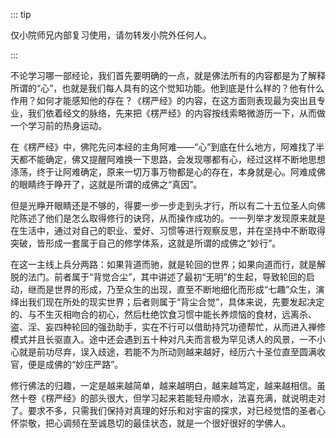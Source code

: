 ::: tip

仅小院师兄内部复习使用，请勿转发小院外任何人。

:::

​         不论学习哪一部经论，我们首先要明确的一点，就是佛法所有的内容都是为了解释所谓的“心”，也就是我们每人具有的这个觉知功能。他到底是什么样的？他有什么作用？如何才能感知他的存在？《楞严经》的内容，在这方面则表现最为突出且专业，我们依着经文的脉络，先来把《楞严经》的内容按线索略微游历一下，从而做一个学习前的热身运动。

​         在《楞严经》中，佛陀先问本经的主角阿难——“心”到底在什么地方，阿难找了半天都不能确定，佛又提醒阿难换一下思路，会发现哪都有心，经过这样不断地思想涤荡，终于让阿难确定，原来一切万事万物都是心的存在，本身就是心。阿难成佛的眼睛终于睁开了，这就是所谓的成佛之“真因”。

​	但是光睁开眼睛还是不够的，得要一步一步走到头才行，所以有二十五位圣人向佛陀陈述了他们是怎么取得修行的诀窍，从而操作成功的。一一列举才发现原来就是在生活中，通过对自己的职业、爱好、习惯等进行观察反思，并在坚持中不断取得突破，皆形成一套属于自己的修学体系，这就是所谓的成佛之“妙行”。

​	在这一主线上兵分两路：如果背道而驰，就是轮回的世界；如果向道而行，就是解脱的法门。前者属于“背觉合尘”，其中讲述了最初“无明”的生起，导致轮回的启动，继而是世界的形成，乃至众生的出现，直至不断地细化而形成“七趣”众生，演绎出我们现在所处的现实世界；后者则属于“背尘合觉”，具体来说，先要发起决定的、与不生灭相吻合的初心，然后杜绝饮食习惯中能长养烦恼的食材，远离杀、盗、淫、妄四种轮回的强劲助手，实在不行可以借助持咒功德帮忙，从而进入禅修模式并且长驱直入。途中还会遇到五十种对凡夫而言极为罕见诱人的风景，一不小心就是前功尽弃，误入歧途，若能不为所动则越来越好，经历六十圣位直至圆满收官，便是成佛的“妙庄严路”。

​	修行佛法的归趣，一定是越来越简单，越来越明白，越来越笃定，越来越相信。虽然十卷《楞严经》的部头很大，但学习起来若能轻舟顺水，法喜充满，就说明走对了。要求不多，只需我们保持对真理的好乐和对宇宙的探求，对已经觉悟的圣者心怀崇敬，把心调频在至诚恳切的最佳状态，就是一个很好很好的学佛人。